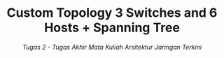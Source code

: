 <div align="center">
    <h1>Custom Topology 3 Switches and 6 Hosts + Spanning Tree</h1>
    <i>Tugas 2 - Tugas Akhir Mata Kuliah Arsitektur Jaringan Terkini</i>
</div>
